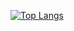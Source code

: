 [![Top Langs](https://github-readme-stats.vercel.app/api/top-langs/?username=eriktherdev&langs_count=3)](https://github.com/eriktherdev/github-readme-stats)
